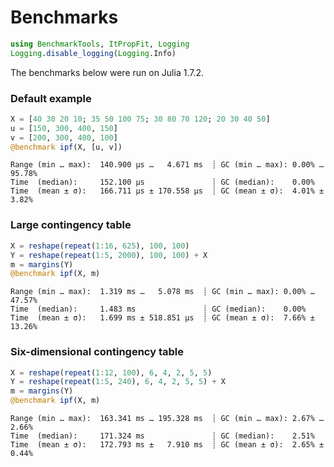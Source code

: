 # Benchmarks
```julia
using BenchmarkTools, ItPropFit, Logging
Logging.disable_logging(Logging.Info)
```

The benchmarks below were run on Julia 1.7.2.

### Default example
```julia
X = [40 30 20 10; 35 50 100 75; 30 80 70 120; 20 30 40 50]
u = [150, 300, 400, 150]
v = [200, 300, 400, 100]
@benchmark ipf(X, [u, v])
```
```
Range (min … max):  140.900 μs …   4.671 ms  ┊ GC (min … max): 0.00% … 95.78%
Time  (median):     152.100 μs               ┊ GC (median):    0.00%
Time  (mean ± σ):   166.711 μs ± 170.558 μs  ┊ GC (mean ± σ):  4.01% ±  3.82%
```

### Large contingency table
```julia
X = reshape(repeat(1:16, 625), 100, 100)
Y = reshape(repeat(1:5, 2000), 100, 100) + X
m = margins(Y)
@benchmark ipf(X, m)
```
```
Range (min … max):  1.319 ms …   5.078 ms  ┊ GC (min … max): 0.00% … 47.57%
Time  (median):     1.483 ms               ┊ GC (median):    0.00%
Time  (mean ± σ):   1.699 ms ± 518.851 μs  ┊ GC (mean ± σ):  7.66% ± 13.26%
```

### Six-dimensional contingency table
```julia
X = reshape(repeat(1:12, 100), 6, 4, 2, 5, 5)
Y = reshape(repeat(1:5, 240), 6, 4, 2, 5, 5) + X
m = margins(Y)
@benchmark ipf(X, m)
```
```
Range (min … max):  163.341 ms … 195.328 ms  ┊ GC (min … max): 2.67% … 2.66%
Time  (median):     171.324 ms               ┊ GC (median):    2.51%
Time  (mean ± σ):   172.793 ms ±   7.910 ms  ┊ GC (mean ± σ):  2.65% ± 0.44%
```
